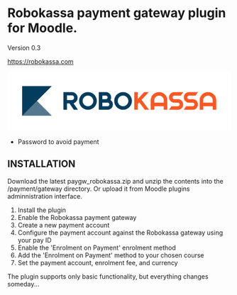 # Robokassa payment gateway plugin for Moodle.

Version 0.3

https://robokassa.com

![alt text](https://raw.githubusercontent.com/Snickser/moodle-paygw_robokassa/da4ffeef22702ad4e087ca6ed78133f6c48dde65/pix/img.svg)

+ Password to avoid payment

INSTALLATION
------------
Download the latest paygw_robokassa.zip and unzip the contents into the /payment/gateway directory. Or upload it from Moodle plugins adminnistration interface.

1. Install the plugin
2. Enable the Robokassa payment gateway
3. Create a new payment account
4. Configure the payment account against the Robokassa gateway using your pay ID
5. Enable the 'Enrolment on Payment' enrolment method
6. Add the 'Enrolment on Payment' method to your chosen course
7. Set the payment account, enrolment fee, and currency

The plugin supports only basic functionality, but everything changes someday...
